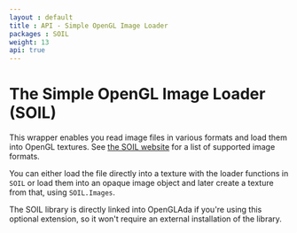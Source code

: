 ```yaml
---
layout : default
title : API - Simple OpenGL Image Loader
packages : SOIL
weight: 13
api: true
---
```


# The Simple OpenGL Image Loader (SOIL)

This wrapper enables you read image files in various formats and load them
into OpenGL textures. See [the SOIL website][1] for a list of supported
image formats.

You can either load the file directly into a texture with the loader
functions in `SOIL` or load them into an opaque image object and later create
a texture from that, using `SOIL.Images`.

The SOIL library is directly linked into OpenGLAda if you're using this
optional extension, so it won't require an external installation of the
library.

 [1]: http://www.lonesock.net/soil.html